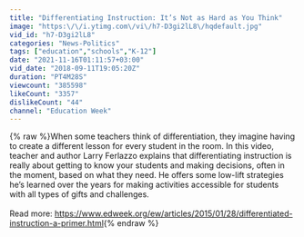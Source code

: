 ```yaml
---
title: "Differentiating Instruction: It’s Not as Hard as You Think"
image: "https:\/\/i.ytimg.com\/vi\/h7-D3gi2lL8\/hqdefault.jpg"
vid_id: "h7-D3gi2lL8"
categories: "News-Politics"
tags: ["education","schools","K-12"]
date: "2021-11-16T01:11:57+03:00"
vid_date: "2018-09-11T19:05:20Z"
duration: "PT4M28S"
viewcount: "385598"
likeCount: "3357"
dislikeCount: "44"
channel: "Education Week"
---
```

{% raw %}When some teachers think of differentiation, they imagine having to create a different lesson for every student in the room. In this video, teacher and author Larry Ferlazzo explains that differentiating instruction is really about getting to know your students and making decisions, often in the moment, based on what they need. He offers some low-lift strategies he’s learned over the years for making activities accessible for students with all types of gifts and challenges.<br /><br />Read more: <a rel="nofollow" target="blank" href="https://www.edweek.org/ew/articles/2015/01/28/differentiated-instruction-a-primer.html">https://www.edweek.org/ew/articles/2015/01/28/differentiated-instruction-a-primer.html</a>{% endraw %}
